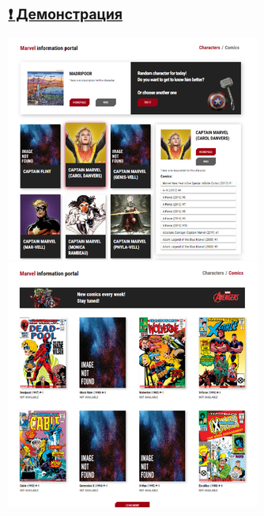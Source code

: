 # [:exclamation: Демонстрация](https://anovic123.github.io/react-marvel/) 
![Main](./src/resources/img/git/main.png)
![Comics](./src/resources/img/git/comics.png)
